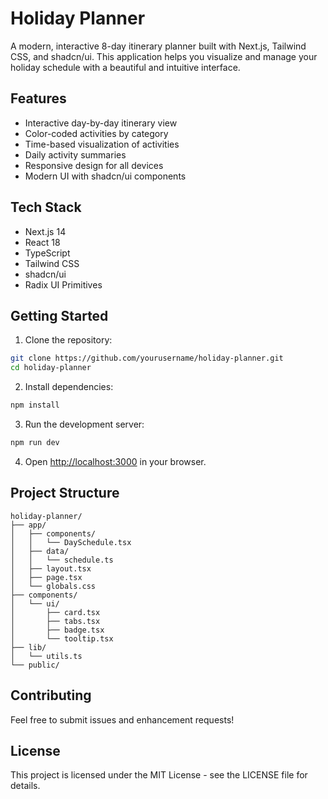# Holiday Planner

A modern, interactive 8-day itinerary planner built with Next.js, Tailwind CSS, and shadcn/ui. This application helps you visualize and manage your holiday schedule with a beautiful and intuitive interface.

## Features

- Interactive day-by-day itinerary view
- Color-coded activities by category
- Time-based visualization of activities
- Daily activity summaries
- Responsive design for all devices
- Modern UI with shadcn/ui components

## Tech Stack

- Next.js 14
- React 18
- TypeScript
- Tailwind CSS
- shadcn/ui
- Radix UI Primitives

## Getting Started

1. Clone the repository:
```bash
git clone https://github.com/yourusername/holiday-planner.git
cd holiday-planner
```

2. Install dependencies:
```bash
npm install
```

3. Run the development server:
```bash
npm run dev
```

4. Open [http://localhost:3000](http://localhost:3000) in your browser.

## Project Structure

```
holiday-planner/
├── app/
│   ├── components/
│   │   └── DaySchedule.tsx
│   ├── data/
│   │   └── schedule.ts
│   ├── layout.tsx
│   ├── page.tsx
│   └── globals.css
├── components/
│   └── ui/
│       ├── card.tsx
│       ├── tabs.tsx
│       ├── badge.tsx
│       └── tooltip.tsx
├── lib/
│   └── utils.ts
└── public/
```

## Contributing

Feel free to submit issues and enhancement requests!

## License

This project is licensed under the MIT License - see the LICENSE file for details.
